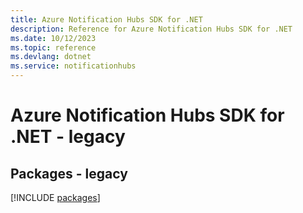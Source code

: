```yaml
---
title: Azure Notification Hubs SDK for .NET
description: Reference for Azure Notification Hubs SDK for .NET
ms.date: 10/12/2023
ms.topic: reference
ms.devlang: dotnet
ms.service: notificationhubs
---
```

# Azure Notification Hubs SDK for .NET - legacy
## Packages - legacy
[!INCLUDE [packages](notification-hubs-index.md)]